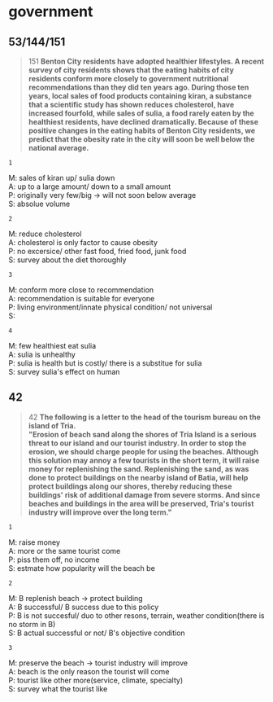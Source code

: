 government
==========
53/144/151
-------------------
>151
>**Benton City residents have adopted healthier lifestyles. A recent survey of city residents shows that the eating habits of city residents conform more closely to government nutritional recommendations than they did ten years ago. During those ten years, local sales of food products containing kiran, a substance that a scientific study has shown reduces cholesterol, have increased fourfold, while sales of sulia, a food rarely eaten by the healthiest residents, have declined dramatically. Because of these positive changes in the eating habits of Benton City residents, we predict that the obesity rate in the city will soon be well below the national average.**

    1
M: sales of kiran up/ sulia down  
A: up to a large amount/ down to a small amount  
P: originally very few/big -> will not soon below average  
S: absolue volume  

    2
M: reduce cholesterol  
A: cholesterol is only factor to cause obesity  
P: no excersice/ other fast food, fried food, junk food  
S: survey about the diet thoroughly  

    3
M: conform more close to recommendation  
A: recommendation is suitable for everyone  
P: living environment/innate physical condition/ not universal  
S:  

    4
M: few healthiest eat sulia  
A: sulia is unhealthy  
P: sulia is health but is costly/ there is a substitue for sulia  
S: survey sulia's effect on human  

42
----------------
>42
>**The following is a letter to the head of the tourism bureau on the island of Tria.  
 "Erosion of beach sand along the shores of Tria Island is a serious threat to our island and our tourist industry. In order to stop the erosion, we should charge people for using the beaches. Although this solution may annoy a few tourists in the short term, it will raise money for replenishing the sand. Replenishing the sand, as was done to protect buildings on the nearby island of Batia, will help protect buildings along our shores, thereby reducing these buildings' risk of additional damage from severe storms. And since beaches and buildings in the area will be preserved, Tria's tourist industry will improve over the long term."**

    1
M: raise money  
A: more or the same tourist come  
P: piss them off, no income  
S: estmate how popularity will the beach be  

    2
M: B replenish beach -> protect building  
A: B successful/ B success due to this policy  
P: B is not succesful/ duo to other resons, terrain, weather condition(there is no storm in B)  
S: B actual successful or not/ B's objective condition  

    3
M: preserve the beach -> tourist industry will improve  
A: beach is the only reason the tourist will come  
P: tourist like other more(service, climate, specialty)  
S: survey what the tourist like  
<!--stackedit_data:
eyJoaXN0b3J5IjpbMTE3NzA3MDg1MSwyMDM0NTExMjE1LDEwNT
A1MTU3MTldfQ==
-->